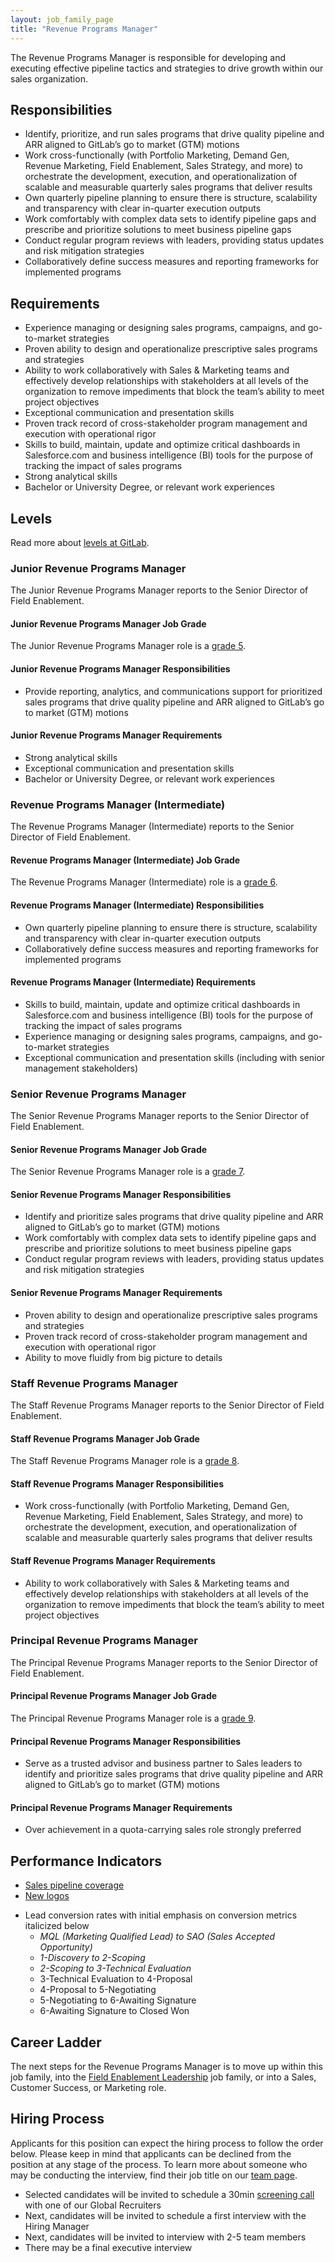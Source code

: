 ```yaml
---
layout: job_family_page
title: "Revenue Programs Manager"
---
```


The Revenue Programs Manager is responsible for developing and executing effective pipeline tactics and strategies to drive growth within our sales organization.

## Responsibilities
* Identify, prioritize, and run sales programs that drive quality pipeline and ARR aligned to GitLab’s go to market (GTM) motions
* Work cross-functionally (with Portfolio Marketing, Demand Gen, Revenue Marketing, Field Enablement, Sales Strategy, and more) to orchestrate the development, execution, and operationalization of scalable and measurable quarterly sales programs that deliver results
* Own quarterly pipeline planning to ensure there is structure, scalability and transparency with clear in-quarter execution outputs
* Work comfortably with complex data sets to identify pipeline gaps and prescribe and prioritize solutions to meet business pipeline gaps
* Conduct regular program reviews with leaders, providing status updates and risk mitigation strategies
* Collaboratively define success measures and reporting frameworks for implemented programs

## Requirements
* Experience managing or designing sales programs, campaigns, and go-to-market strategies
* Proven ability to design and operationalize prescriptive sales programs and strategies
* Ability to work collaboratively with Sales & Marketing teams and effectively develop relationships with stakeholders at all levels of the organization to remove impediments that block the team’s ability to meet project objectives
* Exceptional communication and presentation skills
* Proven track record of cross-stakeholder program management and execution with operational rigor
* Skills to build, maintain, update and optimize critical dashboards in Salesforce.com and business intelligence (BI) tools for the purpose of tracking the impact of sales programs
* Strong analytical skills
* Bachelor or University Degree, or relevant work experiences

## Levels
Read more about [levels at GitLab](/handbook/hiring/vacancies/#definitions).

### Junior Revenue Programs Manager
The Junior Revenue Programs Manager reports to the Senior Director of Field Enablement.

#### Junior Revenue Programs Manager Job Grade
The Junior Revenue Programs Manager role is a [grade 5](/handbook/total-rewards/compensation/compensation-calculator/#gitlab-job-grades).

#### Junior Revenue Programs Manager Responsibilities
* Provide reporting, analytics, and communications support for prioritized sales programs that drive quality pipeline and ARR aligned to GitLab’s go to market (GTM) motions

#### Junior Revenue Programs Manager Requirements
* Strong analytical skills
* Exceptional communication and presentation skills
* Bachelor or University Degree, or relevant work experiences

### Revenue Programs Manager (Intermediate) 
The Revenue Programs Manager (Intermediate) reports to the Senior Director of Field Enablement.

#### Revenue Programs Manager (Intermediate) Job Grade
The Revenue Programs Manager (Intermediate) role is a [grade 6](/handbook/total-rewards/compensation/compensation-calculator/#gitlab-job-grades).

#### Revenue Programs Manager (Intermediate) Responsibilities
* Own quarterly pipeline planning to ensure there is structure, scalability and transparency with clear in-quarter execution outputs
* Collaboratively define success measures and reporting frameworks for implemented programs

#### Revenue Programs Manager (Intermediate) Requirements
* Skills to build, maintain, update and optimize critical dashboards in Salesforce.com and business intelligence (BI) tools for the purpose of tracking the impact of sales programs
* Experience managing or designing sales programs, campaigns, and go-to-market strategies
* Exceptional communication and presentation skills (including with senior management stakeholders)

### Senior Revenue Programs Manager
The Senior Revenue Programs Manager reports to the Senior Director of Field Enablement.

#### Senior Revenue Programs Manager Job Grade
The Senior Revenue Programs Manager role is a [grade 7](/handbook/total-rewards/compensation/compensation-calculator/#gitlab-job-grades).

#### Senior Revenue Programs Manager Responsibilities
* Identify and prioritize sales programs that drive quality pipeline and ARR aligned to GitLab’s go to market (GTM) motions
* Work comfortably with complex data sets to identify pipeline gaps and prescribe and prioritize solutions to meet business pipeline gaps
* Conduct regular program reviews with leaders, providing status updates and risk mitigation strategies

#### Senior Revenue Programs Manager Requirements
* Proven ability to design and operationalize prescriptive sales programs and strategies
* Proven track record of cross-stakeholder program management and execution with operational rigor
* Ability to move fluidly from big picture to details

### Staff Revenue Programs Manager
The Staff Revenue Programs Manager reports to the Senior Director of Field Enablement.

#### Staff Revenue Programs Manager Job Grade
The Staff Revenue Programs Manager role is a [grade 8](/handbook/total-rewards/compensation/compensation-calculator/#gitlab-job-grades).

#### Staff Revenue Programs Manager Responsibilities
* Work cross-functionally (with Portfolio Marketing, Demand Gen, Revenue Marketing, Field Enablement, Sales Strategy, and more) to orchestrate the development, execution, and operationalization of scalable and measurable quarterly sales programs that deliver results

#### Staff Revenue Programs Manager Requirements
* Ability to work collaboratively with Sales & Marketing teams and effectively develop relationships with stakeholders at all levels of the organization to remove impediments that block the team’s ability to meet project objectives

### Principal Revenue Programs Manager
The Principal Revenue Programs Manager reports to the Senior Director of Field Enablement.

#### Principal Revenue Programs Manager Job Grade 
The Principal Revenue Programs Manager role is a [grade 9](/handbook/total-rewards/compensation/compensation-calculator/#gitlab-job-grades).

#### Principal Revenue Programs Manager Responsibilities
* Serve as a trusted advisor and business partner to Sales leaders to identify and prioritize sales programs that drive quality pipeline and ARR aligned to GitLab’s go to market (GTM) motions

#### Principal Revenue Programs Manager Requirements
* Over achievement in a quota-carrying sales role strongly preferred

## Performance Indicators 
- [Sales pipeline coverage](/handbook/sales/performance-indicators/#sales-pipeline-coverage)
- [New logos](/handbook/sales/performance-indicators/#new-logos)
* Lead conversion rates with initial emphasis on conversion metrics italicized below
   * _MQL (Marketing Qualified Lead) to SAO (Sales Accepted Opportunity)_
   * _1-Discovery to 2-Scoping_
   * _2-Scoping to 3-Technical Evaluation_
   * 3-Technical Evaluation to 4-Proposal
   * 4-Proposal to 5-Negotiating
   * 5-Negotiating to 6-Awaiting Signature
   * 6-Awaiting Signature to Closed Won

## Career Ladder
The next steps for the Revenue Programs Manager is to move up within this job family, into the [Field Enablement Leadership](/job-families/sales/director-of-field-enablement/) job family, or into a Sales, Customer Success, or Marketing role.

## Hiring Process
Applicants for this position can expect the hiring process to follow the order below. Please keep in mind that applicants can be declined from the position at any stage of the process. To learn more about someone who may be conducting the interview, find their job title on our [team page](/company/team).

- Selected candidates will be invited to schedule a 30min [screening call](/handbook/hiring/interviewing/#screening-call) with one of our Global Recruiters
- Next, candidates will be invited to schedule a first interview with the Hiring Manager
- Next, candidates will be invited to interview with 2-5 team members
- There may be a final executive interview 
